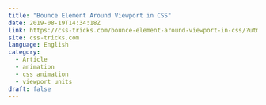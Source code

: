 ```yaml
---
title: "Bounce Element Around Viewport in CSS"
date: 2019-08-19T14:34:18Z
link: https://css-tricks.com/bounce-element-around-viewport-in-css/?utm_medium=RSS&utm_source=news.12bit.vn
site: css-tricks.com
language: English
category:
  - Article
  - animation
  - css animation
  - viewport units
draft: false
---
```

